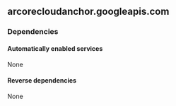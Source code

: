 ## arcorecloudanchor.googleapis.com

### Dependencies

#### Automatically enabled services

None

#### Reverse dependencies

None
